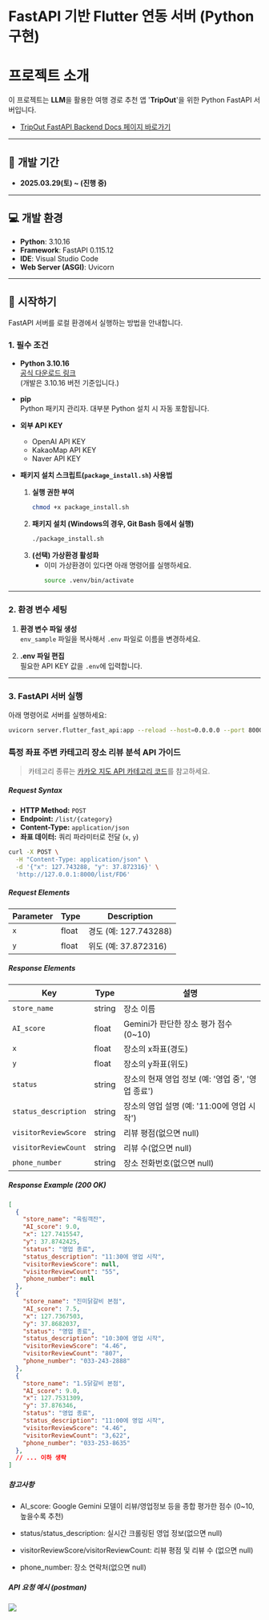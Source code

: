 # FastAPI 기반 Flutter 연동 서버 (Python 구현)

# 프로젝트 소개

이 프로젝트는 **LLM**을 활용한 여행 경로 추천 앱 '**TripOut**'을 위한 Python FastAPI 서버입니다.

- [TripOut FastAPI Backend Docs 페이지 바로가기](https://rustic-cave-d05.notion.site/LLM_python_project-1df41e3234ba802a9548d05fea3fc885?pvs=74)

---

## 📅 개발 기간

- **2025.03.29(토) ~ (진행 중)**

---

## 💻 개발 환경

- **Python**: 3.10.16
- **Framework**: FastAPI 0.115.12
- **IDE**: Visual Studio Code
- **Web Server (ASGI)**: Uvicorn

---

## 🚀 시작하기

FastAPI 서버를 로컬 환경에서 실행하는 방법을 안내합니다.

### 1. 필수 조건

- **Python 3.10.16**  
  [공식 다운로드 링크](https://www.python.org/downloads/)  
  (개발은 3.10.16 버전 기준입니다.)

- **pip**  
  Python 패키지 관리자. 대부분 Python 설치 시 자동 포함됩니다.

- **외부 API KEY**  
    - OpenAI API KEY  
    - KakaoMap API KEY  
    - Naver API KEY

- **패키지 설치 스크립트(`package_install.sh`) 사용법**
    1. **실행 권한 부여**
        ```bash
        chmod +x package_install.sh
        ```
    2. **패키지 설치 (Windows의 경우, Git Bash 등에서 실행)**
        ```bash
        ./package_install.sh
        ```
    3. **(선택) 가상환경 활성화**
        - 이미 가상환경이 있다면 아래 명령어를 실행하세요.
            ```bash
            source .venv/bin/activate
            ```

---

### 2. 환경 변수 세팅

1. **환경 변수 파일 생성**  
    `env_sample` 파일을 복사해서 `.env` 파일로 이름을 변경하세요.

2. **.env 파일 편집**  
    필요한 API KEY 값을 `.env`에 입력합니다.

---

### 3. FastAPI 서버 실행

아래 명령어로 서버를 실행하세요:

```bash
uvicorn server.flutter_fast_api:app --reload --host=0.0.0.0 --port 8000
```

### 특정 좌표 주변 카테고리 장소 리뷰 분석 API 가이드

> 카테고리 종류는 [카카오 지도 API 카테고리 코드](https://developers.kakao.com/docs/latest/ko/local/dev-guide#search-by-category-request-query-category-group-code)를 참고하세요.


##### Request Syntax
- **HTTP Method:** `POST`
- **Endpoint:** `/list/{category}`
- **Content-Type:** `application/json`
- **좌표 데이터:** 쿼리 파라미터로 전달 (`x`, `y`)

```bash
curl -X POST \
  -H "Content-Type: application/json" \
  -d '{"x": 127.743288, "y": 37.872316}' \
  'http://127.0.0.1:8000/list/FD6'
```

##### Request Elements
| Parameter | Type  | Description        |
| --------- | ----- | ------------------ |
| `x`       | float | 경도 (예: 127.743288) |
| `y`       | float | 위도 (예: 37.872316)  |

##### Response Elements
| Key                  | Type   | 설명                                |
| -------------------- | ------ | --------------------------------- |
| `store_name`         | string | 장소 이름                             |
| `AI_score`           | float  | Gemini가 판단한 장소 평가 점수 (0\~10)      |
| `x`                  | float  | 장소의 x좌표(경도)                       |
| `y`                  | float  | 장소의 y좌표(위도)                       |
| `status`             | string | 장소의 현재 영업 정보 (예: '영업 중', '영업 종료') |
| `status_description` | string | 장소의 영업 설명 (예: '11:00에 영업 시작')     |
| `visitorReviewScore` | string | 리뷰 평점(없으면 null)                   |
| `visitorReviewCount` | string | 리뷰 수(없으면 null)                    |
| `phone_number`       | string | 장소 전화번호(없으면 null)                 |

##### Response Example (200 OK)
```json
[
  {
    "store_name": "육림객잔",
    "AI_score": 9.0,
    "x": 127.7415547,
    "y": 37.8742425,
    "status": "영업 종료",
    "status_description": "11:30에 영업 시작",
    "visitorReviewScore": null,
    "visitorReviewCount": "55",
    "phone_number": null
  },
  {
    "store_name": "진미닭갈비 본점",
    "AI_score": 7.5,
    "x": 127.7367503,
    "y": 37.8682037,
    "status": "영업 종료",
    "status_description": "10:30에 영업 시작",
    "visitorReviewScore": "4.46",
    "visitorReviewCount": "807",
    "phone_number": "033-243-2888"
  },
  {
    "store_name": "1.5닭갈비 본점",
    "AI_score": 9.0,
    "x": 127.7531309,
    "y": 37.876346,
    "status": "영업 종료",
    "status_description": "11:00에 영업 시작",
    "visitorReviewScore": "4.46",
    "visitorReviewCount": "3,622",
    "phone_number": "033-253-8635"
  },
  // ... 이하 생략
]
```

##### 참고사항
- AI_score: Google Gemini 모델이 리뷰/영업정보 등을 종합 평가한 점수 (0~10, 높을수록 추천)

- status/status_description: 실시간 크롤링된 영업 정보(없으면 null)

- visitorReviewScore/visitorReviewCount: 리뷰 평점 및 리뷰 수 (없으면 null)

- phone_number: 장소 연락처(없으면 null)

##### API 요청 예시 (postman)<br>
  <img src="https://github.com/user-attachments/assets/7e628208-4e5f-4e5b-a470-9d13268dce6d">

